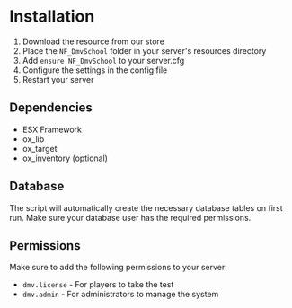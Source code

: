 # Installation

1. Download the resource from our store
2. Place the `NF_DmvSchool` folder in your server's resources directory
3. Add `ensure NF_DmvSchool` to your server.cfg
4. Configure the settings in the config file
5. Restart your server

## Dependencies

- ESX Framework
- ox_lib
- ox_target
- ox_inventory (optional)

## Database

The script will automatically create the necessary database tables on first run. Make sure your database user has the required permissions.

## Permissions

Make sure to add the following permissions to your server:
- `dmv.license` - For players to take the test
- `dmv.admin` - For administrators to manage the system 